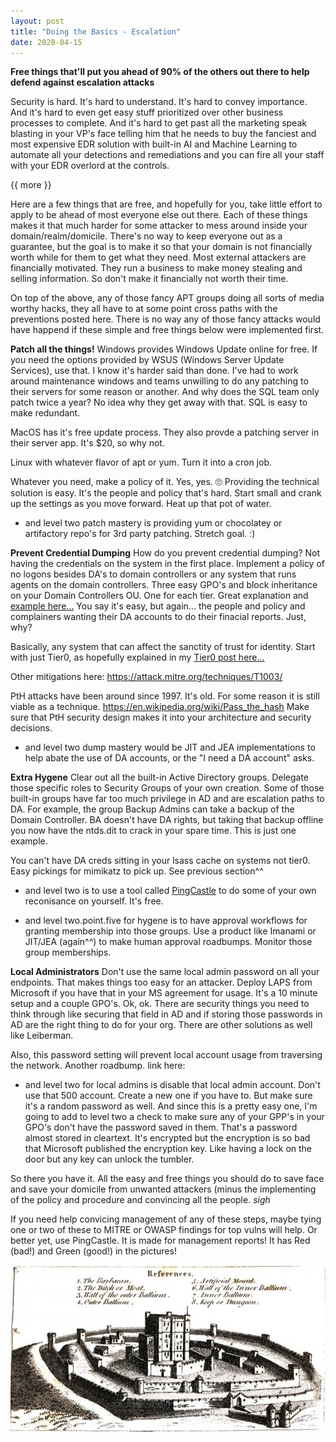```yaml
---
layout: post
title: "Doing the Basics - Escalation"
date: 2020-04-15
---
```


**Free things that'll put you ahead of 90% of the others out there to help defend against escalation attacks**

Security is hard.  It's hard to understand.  It's hard to convey importance.  And it's hard to even get easy stuff prioritized over other business processes to complete.  And it's hard to get past all the marketing speak blasting in your VP's face telling him that he needs to buy the fanciest and most expensive EDR solution with built-in AI and Machine Learning to automate all your detections and remediations and you can fire all your staff with your EDR overlord at the controls.  

{{ more }}

Here are a few things that are free, and hopefully for you, take little effort to apply to be ahead of most everyone else out there.  Each of these things makes it that much harder for some attacker to mess around inside your domain/realm/domicile.  There's no way to keep everyone out as a guarantee, but the goal is to make it so that your domain is not financially worth while for them to get what they need.  Most external attackers are financially motivated.  They run a business to make money stealing and selling information.  So don't make it financially not worth their time.  

On top of the above, any of those fancy APT groups doing all sorts of media worthy hacks, they all have to at some point cross paths with the preventions posted here.  There is no way any of those fancy attacks would have happend if these simple and free things below were implemented first.  

**Patch all the things!**
Windows provides Windows Update online for free.  If you need the options provided by WSUS (Windows Server Update Services), use that.  I know it's harder said than done.  I've had to work around maintenance windows and teams unwilling to do any patching to their servers for some reason or another.  And why does the SQL team only patch twice a year?  No idea why they get away with that.  SQL is easy to make redundant.  

MacOS has it's free update process.  They also provde a patching server in their server app.  It's $20, so why not.  

Linux with whatever flavor of apt or yum.  Turn it into a cron job.

Whatever you need, make a policy of it.  Yes, yes. :roll_eyes: Providing the technical solution is easy.  It's the people and policy that's hard.  Start small and crank up the settings as you move forward.  Heat up that pot of water.  

* and level two patch mastery is providing yum or chocolatey or artifactory repo's for 3rd party patching.  Stretch goal.  :)

**Prevent Credential Dumping**
How do you prevent credential dumping?  Not having the credentials on the system in the first place.  Implement a policy of no logons besides DA's to domain controllers or any system that runs agents on the domain controllers.  Three easy GPO's and block inheritance on your Domain Controllers OU.  One for each tier.  Great explanation and [example here...](https://improsec.com/tech-blog/preventing-lateral-movement-in-active-directory-with-authentication-policies)  You say it's easy, but again... the people and policy and complainers wanting their DA accounts to do their finacial reports.  Just, why?

Basically, any system that can affect the sanctity of trust for identity.  Start with just Tier0, as hopefully explained in my [Tier0 post here...](https://soccershoe.github.io/JustAnotherAdmin/blog/2020/01/07/CredentialTiering)

Other mitigations here: https://attack.mitre.org/techniques/T1003/

PtH attacks have been around since 1997.  It's old.  For some reason it is still viable as a technique.  https://en.wikipedia.org/wiki/Pass_the_hash  Make sure that PtH security design makes it into your architecture and security decisions.  

* and level two dump mastery would be JIT and JEA implementations to help abate the use of DA accounts, or the "I need a DA account" asks.

**Extra Hygene**
Clear out all the built-in Active Directory groups.  Delegate those specific roles to Security Groups of your own creation.  Some of those built-in groups have far too much privilege in AD and are escalation paths to DA.  For example, the group Backup Admins can take a backup of the Domain Controller.  BA doesn't have DA rights, but taking that backup offline you now have the ntds.dit to crack in your spare time.  This is just one example.

You can't have DA creds sitting in your lsass cache on systems not tier0.  Easy pickings for mimikatz to pick up.  See previous section^^

* and level two is to use a tool called [PingCastle](https://www.pingcastle.com/) to do some of your own reconisance on yourself.  It's free.  

* and level two.point.five for hygene is to have approval workflows for granting membership into those groups.  Use a product like Imanami or JIT/JEA (again^^) to make human approval roadbumps.  Monitor those group memberships.  

**Local Administrators**
Don't use the same local admin password on all your endpoints.  That makes things too easy for an attacker.  Deploy LAPS from Microsoft if you have that in your MS agreement for usage.  It's a 10 minute setup and a couple GPO's.  Ok, ok.  There are security things you need to think through like securing that field in AD and if storing those passwords in AD are the right thing to do for your org.  There are other solutions as well like Leiberman.  

Also, this password setting will prevent local account usage from traversing the network.  Another roadbump.
link here:

* and level two for local admins is disable that local admin account.  Don't use that 500 account.  Create a new one if you have to.  But make sure it's a random password as well.  And since this is a pretty easy one, I'm going to add to level two a check to make sure any of your GPP's in your GPO's don't have the password saved in them.  That's a password almost stored in cleartext.  It's encrypted but the encryption is so bad that Microsoft published the encryption key.  Like having a lock on the door but any key can unlock the tumbler.  

So there  you have it.  All the easy and free things you should do to save face and save your domicile from unwanted attackers (minus the implementing of the policy and procedure and convincing all the people.  *sigh*

If you need help convicing management of any of these steps, maybe tying one or two of these to MITRE or OWASP findings for top vulns will help.  Or better yet, use PingCastle.  It is made for management reports!  It has Red (bad!) and Green (good!) in the pictures!

![castleyrock](https://raw.githubusercontent.com/soccershoe/JustAnotherAdmin/master/images/castleyrock.jpg)


